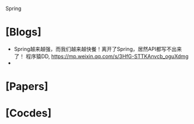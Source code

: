 Spring


# [Blogs]
+ Spring越来越强，而我们越来越快餐！离开了Spring，居然API都写不出来了！ 程序猿DD, https://mp.weixin.qq.com/s/3HfG-STTKAnvcb_oguXdmg
+ 

# [Papers]


# [Cocdes]


